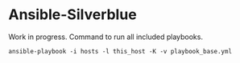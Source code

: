 # Ansible-Silverblue

Work in progress. Command to run all included playbooks. 

```
ansible-playbook -i hosts -l this_host -K -v playbook_base.yml
```
